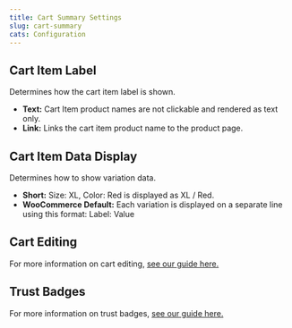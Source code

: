 ```yaml
---
title: Cart Summary Settings
slug: cart-summary
cats: Configuration
---
```


<h2>Cart Item Label</h2>
<p>Determines how the cart item label is shown.</p>
<ul>
<li>
<strong>Text:</strong> Cart Item product names are not clickable and rendered as text only.</li>
<li>
<strong>Link:</strong> Links the cart item product name to the product page.</li>
</ul>
<h2>Cart Item Data Display</h2>
<p>Determines how to show variation data.</p>
<ul>
<li>
<strong>Short:</strong> Size: XL, Color: Red is displayed as XL / Red.</li>
<li>
<strong>WooCommerce Default:</strong> Each variation is displayed on a separate line using this format: Label: Value</li>
</ul>
<h2>Cart Editing</h2>
<p>For more information on cart editing, <a href="https://cfw.test/documentation/how-to-enable-cart-editing">see our guide here.</a></p>
<h2>Trust Badges</h2>
<p>For more information on trust badges, <a href="https://cfw.test/documentation/trust-badges">see our guide here.</a></p>
